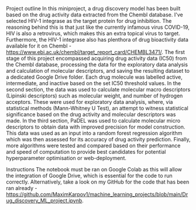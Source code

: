 Project outline
In this miniproject, a drug discovery model has been built based on the drug activity data extracted from the Chembl database. I've selected HIV-1 integrase as the target protein for drug inhibition. The reasoning behind this is that just like the currently infamous virus COVID-19, HIV is also a retrovirus, which makes this an extra topical virus to target. Furthermore, the HIV-1 integrase also has plenthora of drug bioactivity data available for it on Chembl - https://www.ebi.ac.uk/chembl/target_report_card/CHEMBL3471/.
The first stage of this project encompassed acquiring drug activity data (IC50) from the Chembl database, processing the data for the exploratory data analysis and calculation of molecular descriptors, and saving the resulting dataset to a dedicated Google Drive folder. Each drug molecule was labelled active, intermediate, and inactive based on the set IC50 threshold values.
In the second section, the data was used to calculate molecular macro descriptors (Lipinski descriptors) such as molecular weight, and number of hydrogen acceptors. These were used for exploratory data analysis, where, via statistical methods (Mann-Whitney U Test), an attempt to witness statistical significance based on the drug activity and molecular descriptors was made.
In the third section, PaDEL was used to calculate molecular micro descriptors to obtain data with improved precision for model construction. This data was used as an input into a random forest regression algorithm which was then assessed for its accuracy of drug activity prediction.
Finally, more algorithms were tested and compared based on their performance and speed of computation to provide best candidates for potential hyperparameter optimisation or web-deployment.

Instructions
The notebook must be ran on Google Colab as this will allow the integration of Google Drive, which is essential for the code to run correctly. Alternatively, take a look on my GitHub for the code that has been ran already - https://github.com/MaximKarpov1/machine_learning_projects/blob/main/Drug_discovery_ML_project.ipynb.
